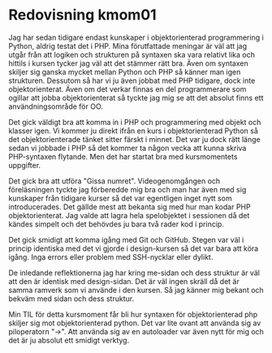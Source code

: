 ---
---
Redovisning kmom01
=========================

Jag har sedan tidigare endast kunskaper i objektorienterad programmering i Python, aldrig testat det i PHP. Mina förutfattade meningar är väl att jag utgår från att logiken och strukturen på syntaxen ska vara relativt lika och hittils i kursen tycker jag väl att det stämmer rätt bra. Även om syntaxen skiljer sig ganska mycket mellan Python och PHP så känner man igen strukturen. Dessutom så har vi ju även jobbat med PHP tidigare, dock inte objektorienterat. Även om det verkar finnas en del programmerare som ogillar att jobba objektorienterat så tyckte jag mig se att det absolut finns ett användningsområde för OO.

Det gick väldigt bra att komma in i PHP och programmering med objekt och klasser igen. Vi kommer ju direkt
ifrån en kurs i objektorienterad Python så det objektorienterade tänket sitter färskt i minnet. Det var ju dock rätt länge sedan vi jobbade i PHP så det kommer ta någon vecka att kunna skriva PHP-syntaxen flytande. Men det har startat bra med kursmomentets uppgifter.

Det gick bra att utföra "Gissa numret". Videogenomgången och föreläsningen tyckte jag förberedde mig bra och man har även med sig kunskaper från tidigare kurser så det var egentligen inget nytt som introducerades. Det gällde mest att bekanta sig med hur man kodar PHP objektorienterat.
Jag valde att lagra hela spelobjektet i sessionen då det kändes simpelt och det behövdes ju bara två rader kod i princip.

Det gick smidigt att komma igång med Git och GitHub. Stegen var väl i princip identiska med det vi gjorde i design-kursen så det var bara att köra igång. Inga errors eller problem med SSH-nycklar eller dylikt.

De inledande reflektionerna jag har kring me-sidan och dess struktur är väl att den är identisk med design-sidan. Det är väl ingen skräll då det är samma ramverk som vi använde i den kursen. Så jag känner mig bekant och bekväm med sidan och dess struktur.

Min TIL för detta kursmoment får bli hur syntaxen för objektorienterad php skiljer sig mot objektorienterad python. Det var lite ovant att använda sig av piloperatorn "->". Att använda sig av en autoloader var även nytt för mig och det är ju absolut ett smidigt verktyg.
